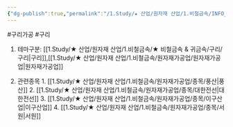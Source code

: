 ```yaml
---
{"dg-publish":true,"permalink":"/1.Study/★ 산업/원자재 산업/1.비철금속/INFO_정련,제련,광산 등/구리 가공/","created":"2024-11-20T21:02:28.619+09:00","updated":"2025-06-26T13:08:00.727+09:00"}
---
```


#구리가공 #구리

1. 테마구분: [[1.Study/★ 산업/원자재 산업/1.비철금속/★ 비철금속 & 귀금속/구리/구리\|구리]],[[1.Study/★ 산업/원자재 산업/1.비철금속/원자재가공업/원자재가공업\|원자재가공업]]


2. 관련종목
		1. [[1.Study/★ 산업/원자재 산업/1.비철금속/원자재가공업/종목/풍산\|풍산]]
		2. [[1.Study/★ 산업/원자재 산업/1.비철금속/원자재가공업/종목/대한전선\|대한전선]]
		3. [[1.Study/★ 산업/원자재 산업/1.비철금속/원자재가공업/종목/이구산업\|이구산업]]
		4. [[1.Study/★ 산업/원자재 산업/1.비철금속/원자재가공업/종목/서원\|서원]]